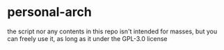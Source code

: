 # personal-arch
the script nor any contents in this repo isn't intended for masses, but you can freely use it, as long as it under the GPL-3.0 license

